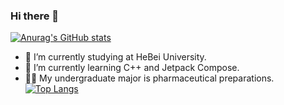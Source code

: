 ### Hi there 👋
[![Anurag's GitHub stats](https://github-readme-stats.vercel.app/api?username=sasaju)](https://github.com/anuraghazra/github-readme-stats)

- 🔭 I’m currently studying at HeBei University.
- 🌱 I’m currently learning C++ and Jetpack Compose.
- 🧑‍🎓 My undergraduate major is pharmaceutical preparations.\
[![Top Langs](https://github-readme-stats.vercel.app/api/top-langs/?username=sasaju&layout=compact)](https://github.com/anuraghazra/github-readme-stats)
